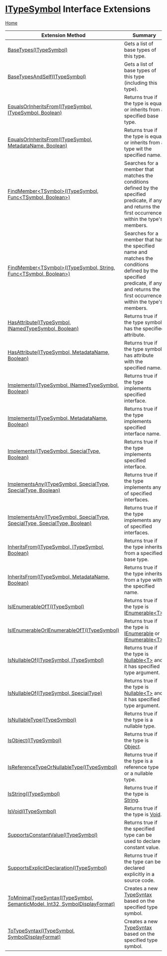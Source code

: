 # [ITypeSymbol](https://docs.microsoft.com/en-us/dotnet/api/microsoft.codeanalysis.itypesymbol) Interface Extensions

[Home](../../../README.md)

| Extension Method | Summary |
| ---------------- | ------- |
| [BaseTypes(ITypeSymbol)](../../../Roslynator/SymbolExtensions/BaseTypes/README.md) | Gets a list of base types of this type\. |
| [BaseTypesAndSelf(ITypeSymbol)](../../../Roslynator/SymbolExtensions/BaseTypesAndSelf/README.md) | Gets a list of base types of this type \(including this type\)\. |
| [EqualsOrInheritsFrom(ITypeSymbol, ITypeSymbol, Boolean)](../../../Roslynator/SymbolExtensions/EqualsOrInheritsFrom/README.md#Roslynator_SymbolExtensions_EqualsOrInheritsFrom_Microsoft_CodeAnalysis_ITypeSymbol_Microsoft_CodeAnalysis_ITypeSymbol_System_Boolean_) | Returns true if the type is equal or inherits from a specified base type\. |
| [EqualsOrInheritsFrom(ITypeSymbol, MetadataName, Boolean)](../../../Roslynator/SymbolExtensions/EqualsOrInheritsFrom/README.md#Roslynator_SymbolExtensions_EqualsOrInheritsFrom_Microsoft_CodeAnalysis_ITypeSymbol_Roslynator_MetadataName__System_Boolean_) | Returns true if the type is equal or inherits from a type wit the specified name\. |
| [FindMember\<TSymbol>(ITypeSymbol, Func\<TSymbol, Boolean>)](../../../Roslynator/SymbolExtensions/FindMember-1/README.md#Roslynator_SymbolExtensions_FindMember__1_Microsoft_CodeAnalysis_ITypeSymbol_System_Func___0_System_Boolean__) | Searches for a member that matches the conditions defined by the specified predicate, if any, and returns the first occurrence within the type's members\. |
| [FindMember\<TSymbol>(ITypeSymbol, String, Func\<TSymbol, Boolean>)](../../../Roslynator/SymbolExtensions/FindMember-1/README.md#Roslynator_SymbolExtensions_FindMember__1_Microsoft_CodeAnalysis_ITypeSymbol_System_String_System_Func___0_System_Boolean__) | Searches for a member that has the specified name and matches the conditions defined by the specified predicate, if any, and returns the first occurrence within the type's members\. |
| [HasAttribute(ITypeSymbol, INamedTypeSymbol, Boolean)](../../../Roslynator/SymbolExtensions/HasAttribute/README.md#Roslynator_SymbolExtensions_HasAttribute_Microsoft_CodeAnalysis_ITypeSymbol_Microsoft_CodeAnalysis_INamedTypeSymbol_System_Boolean_) | Returns true if the type symbol has the specified attribute\. |
| [HasAttribute(ITypeSymbol, MetadataName, Boolean)](../../../Roslynator/SymbolExtensions/HasAttribute/README.md#Roslynator_SymbolExtensions_HasAttribute_Microsoft_CodeAnalysis_ITypeSymbol_Roslynator_MetadataName__System_Boolean_) | Returns true if the type symbol has attribute with the specified name\. |
| [Implements(ITypeSymbol, INamedTypeSymbol, Boolean)](../../../Roslynator/SymbolExtensions/Implements/README.md#Roslynator_SymbolExtensions_Implements_Microsoft_CodeAnalysis_ITypeSymbol_Microsoft_CodeAnalysis_INamedTypeSymbol_System_Boolean_) | Returns true if the type implements specified interface\. |
| [Implements(ITypeSymbol, MetadataName, Boolean)](../../../Roslynator/SymbolExtensions/Implements/README.md#Roslynator_SymbolExtensions_Implements_Microsoft_CodeAnalysis_ITypeSymbol_Roslynator_MetadataName__System_Boolean_) | Returns true if the type implements specified interface name\. |
| [Implements(ITypeSymbol, SpecialType, Boolean)](../../../Roslynator/SymbolExtensions/Implements/README.md#Roslynator_SymbolExtensions_Implements_Microsoft_CodeAnalysis_ITypeSymbol_Microsoft_CodeAnalysis_SpecialType_System_Boolean_) | Returns true if the type implements specified interface\. |
| [ImplementsAny(ITypeSymbol, SpecialType, SpecialType, Boolean)](../../../Roslynator/SymbolExtensions/ImplementsAny/README.md#Roslynator_SymbolExtensions_ImplementsAny_Microsoft_CodeAnalysis_ITypeSymbol_Microsoft_CodeAnalysis_SpecialType_Microsoft_CodeAnalysis_SpecialType_System_Boolean_) | Returns true if the type implements any of specified interfaces\. |
| [ImplementsAny(ITypeSymbol, SpecialType, SpecialType, SpecialType, Boolean)](../../../Roslynator/SymbolExtensions/ImplementsAny/README.md#Roslynator_SymbolExtensions_ImplementsAny_Microsoft_CodeAnalysis_ITypeSymbol_Microsoft_CodeAnalysis_SpecialType_Microsoft_CodeAnalysis_SpecialType_Microsoft_CodeAnalysis_SpecialType_System_Boolean_) | Returns true if the type implements any of specified interfaces\. |
| [InheritsFrom(ITypeSymbol, ITypeSymbol, Boolean)](../../../Roslynator/SymbolExtensions/InheritsFrom/README.md#Roslynator_SymbolExtensions_InheritsFrom_Microsoft_CodeAnalysis_ITypeSymbol_Microsoft_CodeAnalysis_ITypeSymbol_System_Boolean_) | Returns true if the type inherits from a specified base type\. |
| [InheritsFrom(ITypeSymbol, MetadataName, Boolean)](../../../Roslynator/SymbolExtensions/InheritsFrom/README.md#Roslynator_SymbolExtensions_InheritsFrom_Microsoft_CodeAnalysis_ITypeSymbol_Roslynator_MetadataName__System_Boolean_) | Returns true if the type inherits from a type with the specified name\. |
| [IsIEnumerableOfT(ITypeSymbol)](../../../Roslynator/SymbolExtensions/IsIEnumerableOfT/README.md) | Returns true if the type is [IEnumerable\<T>](https://docs.microsoft.com/en-us/dotnet/api/system.collections.generic.ienumerable-1)\. |
| [IsIEnumerableOrIEnumerableOfT(ITypeSymbol)](../../../Roslynator/SymbolExtensions/IsIEnumerableOrIEnumerableOfT/README.md) | Returns true if the type is [IEnumerable](https://docs.microsoft.com/en-us/dotnet/api/system.collections.ienumerable) or [IEnumerable\<T>](https://docs.microsoft.com/en-us/dotnet/api/system.collections.generic.ienumerable-1)\. |
| [IsNullableOf(ITypeSymbol, ITypeSymbol)](../../../Roslynator/SymbolExtensions/IsNullableOf/README.md#Roslynator_SymbolExtensions_IsNullableOf_Microsoft_CodeAnalysis_ITypeSymbol_Microsoft_CodeAnalysis_ITypeSymbol_) | Returns true if the type is [Nullable\<T>](https://docs.microsoft.com/en-us/dotnet/api/system.nullable-1) and it has specified type argument\. |
| [IsNullableOf(ITypeSymbol, SpecialType)](../../../Roslynator/SymbolExtensions/IsNullableOf/README.md#Roslynator_SymbolExtensions_IsNullableOf_Microsoft_CodeAnalysis_ITypeSymbol_Microsoft_CodeAnalysis_SpecialType_) | Returns true if the type is [Nullable\<T>](https://docs.microsoft.com/en-us/dotnet/api/system.nullable-1) and it has specified type argument\. |
| [IsNullableType(ITypeSymbol)](../../../Roslynator/SymbolExtensions/IsNullableType/README.md) | Returns true if the type is a nullable type\. |
| [IsObject(ITypeSymbol)](../../../Roslynator/SymbolExtensions/IsObject/README.md) | Returns true if the type is [Object](https://docs.microsoft.com/en-us/dotnet/api/system.object)\. |
| [IsReferenceTypeOrNullableType(ITypeSymbol)](../../../Roslynator/SymbolExtensions/IsReferenceTypeOrNullableType/README.md) | Returns true if the type is a reference type or a nullable type\. |
| [IsString(ITypeSymbol)](../../../Roslynator/SymbolExtensions/IsString/README.md) | Returns true if the type is [String](https://docs.microsoft.com/en-us/dotnet/api/system.string)\. |
| [IsVoid(ITypeSymbol)](../../../Roslynator/SymbolExtensions/IsVoid/README.md) | Returns true if the type is [Void](https://docs.microsoft.com/en-us/dotnet/api/system.void)\. |
| [SupportsConstantValue(ITypeSymbol)](../../../Roslynator/CSharp/SymbolExtensions/SupportsConstantValue/README.md) | Returns true if the specified type can be used to declare constant value\. |
| [SupportsExplicitDeclaration(ITypeSymbol)](../../../Roslynator/SymbolExtensions/SupportsExplicitDeclaration/README.md) | Returns true if the type can be declared explicitly in a source code\. |
| [ToMinimalTypeSyntax(ITypeSymbol, SemanticModel, Int32, SymbolDisplayFormat)](../../../Roslynator/CSharp/SymbolExtensions/ToMinimalTypeSyntax/README.md#Roslynator_CSharp_SymbolExtensions_ToMinimalTypeSyntax_Microsoft_CodeAnalysis_ITypeSymbol_Microsoft_CodeAnalysis_SemanticModel_System_Int32_Microsoft_CodeAnalysis_SymbolDisplayFormat_) | Creates a new [TypeSyntax](https://docs.microsoft.com/en-us/dotnet/api/microsoft.codeanalysis.csharp.syntax.typesyntax) based on the specified type symbol\. |
| [ToTypeSyntax(ITypeSymbol, SymbolDisplayFormat)](../../../Roslynator/CSharp/SymbolExtensions/ToTypeSyntax/README.md#Roslynator_CSharp_SymbolExtensions_ToTypeSyntax_Microsoft_CodeAnalysis_ITypeSymbol_Microsoft_CodeAnalysis_SymbolDisplayFormat_) | Creates a new [TypeSyntax](https://docs.microsoft.com/en-us/dotnet/api/microsoft.codeanalysis.csharp.syntax.typesyntax) based on the specified type symbol\. |

